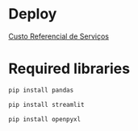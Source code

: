 # Deploy

[Custo Referencial de Serviços](https://budgetpy.streamlit.app/)

# Required libraries

```bash
pip install pandas
```

```bash
pip install streamlit
```

```bash
pip install openpyxl
```
